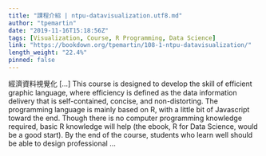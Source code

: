 ```yaml
---
title: "課程介紹 | ntpu-datavisualization.utf8.md"
author: "tpemartin"
date: "2019-11-16T15:18:56Z"
tags: [Visualization, Course, R Programming, Data Science]
link: "https://bookdown.org/tpemartin/108-1-ntpu-datavisualization/"
length_weight: "22.4%"
pinned: false
---
```


經濟資料視覺化 [...] This course is designed to develop the skill of efficient graphic language, where efficiency is defined as the data information delivery that is self-contained, concise, and non-distorting. The programming language is mainly based on R, with a little bit of Javascript toward the end. Though there is no computer programming knowledge required, basic R knowledge will help (the ebook, R for Data Science, would be a good start). By the end of the course, students who learn well should be able to design professional ...
